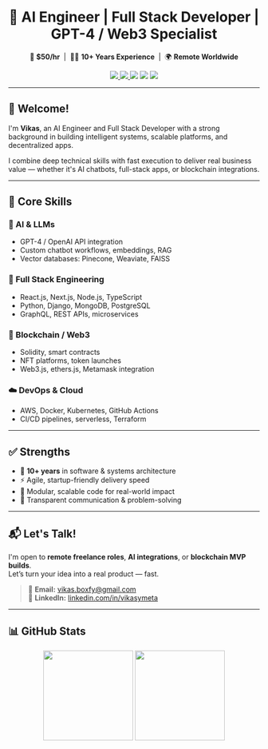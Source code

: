 <h1 align="center">🚀 AI Engineer | Full Stack Developer | GPT-4 / Web3 Specialist</h1>

<p align="center">
  💼 <strong>$50/hr</strong> &nbsp;|&nbsp; 👨‍💻 <strong>10+ Years Experience</strong> &nbsp;|&nbsp; 🌍 <strong>Remote Worldwide</strong>
</p>

<p align="center">
  <a href="https://www.linkedin.com/in/vikasymeta" target="_blank">
    <img src="https://img.shields.io/badge/LinkedIn-Connect-blue?style=for-the-badge&logo=linkedin" />
  </a>
  <a href="mailto:vikas.boxfy@gmail.com">
    <img src="https://img.shields.io/badge/Email-Contact-red?style=for-the-badge&logo=gmail" />
  </a>
  <img src="https://img.shields.io/badge/GPT--4-OpenAI-blueviolet?style=for-the-badge&logo=openai" />
  <img src="https://img.shields.io/badge/FullStack-React.js-blue?style=for-the-badge&logo=react" />
  <img src="https://img.shields.io/badge/Web3-Solidity-black?style=for-the-badge&logo=ethereum" />
</p>

---

## 👋 Welcome!

I'm **Vikas**, an AI Engineer and Full Stack Developer with a strong background in building intelligent systems, scalable platforms, and decentralized apps.

I combine deep technical skills with fast execution to deliver real business value — whether it's AI chatbots, full-stack apps, or blockchain integrations.

---

## 🧠 Core Skills

### 🤖 AI & LLMs
- GPT-4 / OpenAI API integration
- Custom chatbot workflows, embeddings, RAG
- Vector databases: Pinecone, Weaviate, FAISS

### 🧱 Full Stack Engineering
- React.js, Next.js, Node.js, TypeScript
- Python, Django, MongoDB, PostgreSQL
- GraphQL, REST APIs, microservices

### 🔗 Blockchain / Web3
- Solidity, smart contracts
- NFT platforms, token launches
- Web3.js, ethers.js, Metamask integration

### ☁️ DevOps & Cloud
- AWS, Docker, Kubernetes, GitHub Actions
- CI/CD pipelines, serverless, Terraform

---

## ✅ Strengths
- 🔧 **10+ years** in software & systems architecture
- ⚡ Agile, startup-friendly delivery speed
- 🧩 Modular, scalable code for real-world impact
- 💬 Transparent communication & problem-solving

---

## 📬 Let's Talk!

I'm open to **remote freelance roles**, **AI integrations**, or **blockchain MVP builds**.  
Let’s turn your idea into a real product — fast.

> 📧 **Email:** [vikas.boxfy@gmail.com](mailto:vikas.boxfy@gmail.com)  
> 🔗 **LinkedIn:** [linkedin.com/in/vikasymeta](https://www.linkedin.com/in/vikasymeta)

---

## 📊 GitHub Stats

<p align="center">
  <img src="https://github-readme-stats.vercel.app/api?username=vikasymeta&show_icons=true&theme=tokyonight&hide_border=true" height="180" />
  <img src="https://github-readme-stats.vercel.app/api/top-langs/?username=vikasymeta&layout=compact&theme=tokyonight&hide_border=true" height="180" />
</p>
